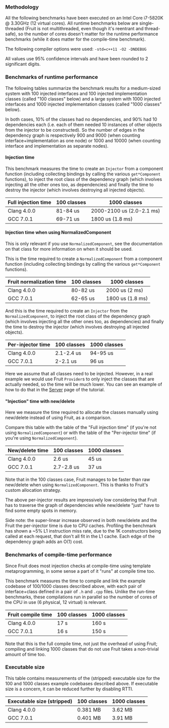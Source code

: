 ### Methodology

All the following benchmarks have been executed on an Intel Core i7-5820K @ 3.30GHz (12 virtual cores). All runtime
benchmarks below are single-threaded (Fruit is not multithreaded, even though it's reentrant and thread-safe), so the
number of cores doesn't matter for the runtime performance benchmarks (while it does matter for the compile-time
benchmark).

The following compiler options were used: `-std=c++11 -O2 -DNDEBUG`

All values use 95% confidence intervals and have been rounded to 2 significant digits.

### Benchmarks of runtime performance

The following tables summarize the benchmark results for a medium-sized system with 100 injected interfaces and 100
injected implementation classes (called "100 classes" below) and a large system with 1000 injected interfaces and
1000 injected implementation classes (called "1000 classes" below).

In both cases, 10% of the classes had no dependencies, and 90% had 10 dependencies each (i.e. each of them needed 10
instances of other objects from the injector to be constructed). So the number of edges in the dependency graph is
respectively 900 and 9000 (when counting interface+implementation as one node) or 1000 and 10000 (when counting
interface and implementation as separate nodes).

#### Injection time

This benchmark measures the time to create an `Injector` from a component function (including collecting bindings by
calling the various `get*Component` functions), to inject the root class of the dependency graph (which involves
injecting all the other ones too, as dependencies) and finally the time to destroy the injector (which involves
destroying all injected objects).

| Full injection time | 100 classes | 1000 classes              |
|---------------------|-------------|---------------------------|
|         Clang 4.0.0 |    81-84 us | 2000-2100 us (2.0-2.1 ms) |
|           GCC 7.0.1 |    69-71 us |          1800 us (1.8 ms) |

#### Injection time when using NormalizedComponent

This is only relevant if you use `NormalizedComponent`, see the documentation on that class for more information on when
it should be used.

This is the time required to create a `NormalizedComponent` from a component function (including collecting bindings by
calling the various `get*Component` functions). 

| Fruit normalization time | 100 classes | 1000 classes     |
|--------------------------|-------------|------------------|
|              Clang 4.0.0 |    80-82 us | 2000 us (2 ms)   |
|                GCC 7.0.1 |    62-65 us | 1800 us (1.8 ms) |

And this is the time required to create an `Injector` from the `NormalizedComponent`, to inject the root class of the
dependency graph (which involves injecting all the other ones too, as dependencies) and finally the time to destroy the
injector (which involves destroying all injected objects).

| Per-injector time | 100 classes | 1000 classes |
|-------------------|-------------|--------------|
|       Clang 4.0.0 |  2.1-2.4 us |     94-95 us |
|         GCC 7.0.1 |    2-2.1 us |        96 us |

Here we assume that all classes need to be injected. However, in a real example we would use Fruit `Provider`s to only
inject the classes that are actually needed, so the time will be much lower. You can see an example of how to do that in
the [Server](https://github.com/google/fruit/wiki/tutorial:-server) page of the tutorial.

#### "Injection" time with new/delete

Here we measure the time required to allocate the classes manually using new/delete instead of using Fruit, as a
comparison.

Compare this table with the table of the "Full injection time" (if you're not using `NormalizedComponent`) or with the
table of the "Per-injector time" (if you're using `NormalizedComponent`).

| New/delete time | 100 classes | 1000 classes |
|-----------------|-------------|--------------|
|     Clang 4.0.0 |      2.6 us |        45 us |
|       GCC 7.0.1 |  2.7-2.8 us |        37 us |

Note that in the 100 classes case, Fruit manages to be faster than raw new/delete when using `NormalizedComponent`. This
is thanks to Fruit's custom allocation strategy.

The above per-injector results are impressively low considering that Fruit has to traverse the graph of dependencies
while new/delete "just" have to find some empty spots in memory.

Side note: the super-linear increase observed in both new/delete and the Fruit the per-injector time is due to
CPU caches. Profiling the benchmark has shown a ~5% L1 instruction miss rate, due to the 1K constructors being called at
each request, that don't all fit in the L1 cache. Each edge of the dependency graph adds an O(1) cost.

### Benchmarks of compile-time performance

Since Fruit does most injection checks at compile-time using template metaprogramming, in some sense a part of it "runs"
at compile time too.

This benchmark measures the time to compile and link the example codebase of 100/1000 classes described above, with each
pair of interface+class defined in a pair of `.h` and `.cpp` files. Unlike the run-time benchmarks, these compilations
run in parallel so the number of cores of the CPU in use (6 physical, 12 virtual) is relevant.

| Fruit compile time | 100 classes | 1000 classes |
|--------------------|-------------|--------------|
|        Clang 4.0.0 |        17 s |        160 s |
|          GCC 7.0.1 |        16 s |        150 s |

Note that this is the full compile time, not just the overhead of using Fruit; compiling and linking 1000 classes
that do not use Fruit takes a non-trivial amount of time too.

### Executable size

This table contains measurements of the (stripped) executable size for the 100 and 1000 classes example codebases
described above. If executable size is a concern, it can be reduced further by disabling RTTI.

| Executable size (stripped) | 100 classes | 1000 classes |
|----------------------------|-------------|--------------|
|                Clang 4.0.0 |    0.381 MB |      3.62 MB |
|                  GCC 7.0.1 |    0.401 MB |      3.91 MB |
